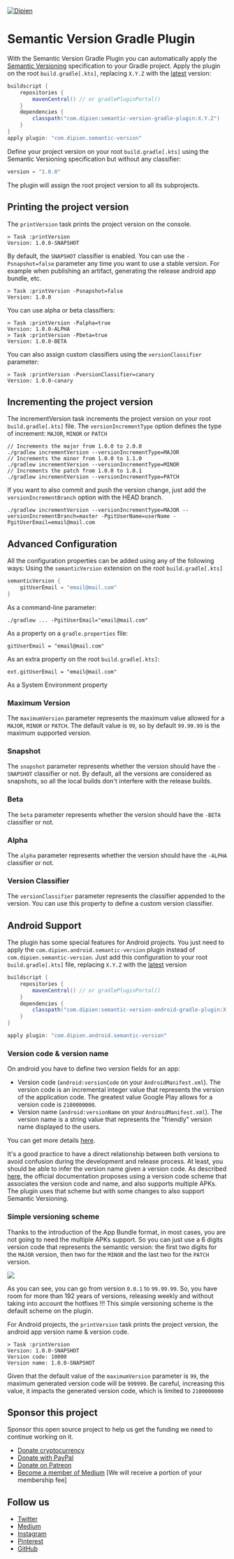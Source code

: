 [![Dipien](https://raw.githubusercontent.com/dipien/dipien-component-builder/master/.github/dipien_logo.png)](http://www.dipien.com)

# Semantic Version Gradle Plugin

With the Semantic Version Gradle Plugin you can automatically apply the [Semantic Versioning](https://semver.org/) specification to your Gradle project.
Apply the plugin on the root `build.gradle[.kts]`, replacing `X.Y.Z` with the [latest](https://github.com/dipien/semantic-version-gradle-plugin/releases/latest) version:

```groovy
buildscript {
    repositories {
        mavenCentral() // or gradlePluginPortal()
    }
    dependencies {
        classpath("com.dipien:semantic-version-gradle-plugin:X.Y.Z")
    }
}
apply plugin: "com.dipien.semantic-version"
```

Define your project version on your root `build.gradle[.kts]` using the Semantic Versioning specification but without any classifier:

```groovy
version = "1.0.0"
```

The plugin will assign the root project version to all its subprojects.

## Printing the project version
The `printVersion` task prints the project version on the console.

```
> Task :printVersion
Version: 1.0.0-SNAPSHOT
```

By default, the `SNAPSHOT` classifier is enabled. You can use the `-Psnapshot=false` parameter any time you want to use a stable version. For example when publishing an artifact, generating the release android app bundle, etc.

```
> Task :printVersion -Psnapshot=false
Version: 1.0.0
```

You can use alpha or beta classifiers:

```
> Task :printVersion -Palpha=true
Version: 1.0.0-ALPHA
> Task :printVersion -Pbeta=true
Version: 1.0.0-BETA
```

You can also assign custom classifiers using the `versionClassifier` parameter:

```
> Task :printVersion -PversionClassifier=canary
Version: 1.0.0-canary
```

## Incrementing the project version

The incrementVersion task increments the project version on your root `build.gradle[.kts]` file. The `versionIncrementType` option defines the type of increment: `MAJOR`, `MINOR` or `PATCH`

```
// Increments the major from 1.0.0 to 2.0.0
./gradlew incrementVersion --versionIncrementType=MAJOR
// Increments the minor from 1.0.0 to 1.1.0
./gradlew incrementVersion --versionIncrementType=MINOR
// Increments the patch from 1.0.0 to 1.0.1
./gradlew incrementVersion --versionIncrementType=PATCH
```

If you want to also commit and push the version change, just add the `versionIncrementBranch` option with the HEAD branch.

```
./gradlew incrementVersion --versionIncrementType=MAJOR --versionIncrementBranch=master -PgitUserName=userName -PgitUserEmail=email@mail.com
```

## Advanced Configuration
All the configuration properties can be added using any of the following ways:
Using the `semanticVersion` extension on the root `build.gradle[.kts]`

```groovy
semanticVersion {
    gitUserEmail = "email@mail.com"
}
```

As a command-line parameter:

```
./gradlew ... -PgitUserEmail="email@mail.com"
```

As a property on a `gradle.properties` file:

```
gitUserEmail = "email@mail.com"
```

As an extra property on the root `build.gradle[.kts]`:

```
ext.gitUserEmail = "email@mail.com"
```

As a System Environment property

### Maximum Version
The `maximumVersion` parameter represents the maximum value allowed for a `MAJOR`, `MINOR` or `PATCH`. The default value is `99`, so by default `99.99.99` is the maximum supported version.

### Snapshot
The `snapshot` parameter represents whether the version should have the `-SNAPSHOT` classifier or not. By default, all the versions are considered as snapshots, so all the local builds don't interfere with the release builds.

### Beta
The `beta` parameter represents whether the version should have the `-BETA` classifier or not.

### Alpha
The `alpha` parameter represents whether the version should have the `-ALPHA` classifier or not.

### Version Classifier
The `versionClassifier` parameter represents the classifier appended to the version. You can use this property to define a custom version classifier.

## Android Support
The plugin has some special features for Android projects. You just need to apply the `com.dipien.android.semantic-version` plugin instead of `com.dipien.semantic-version`.
Just add this configuration to your root `build.gradle[.kts]` file, replacing `X.Y.Z` with the [latest](https://github.com/dipien/semantic-version-gradle-plugin/releases/latest) version

```groovy
buildscript {
    repositories {
        mavenCentral() // or gradlePluginPortal()
    }
    dependencies {
        classpath("com.dipien:semantic-version-android-gradle-plugin:X.Y.Z")
    }
}

apply plugin: "com.dipien.android.semantic-version"
```

### Version code & version name
On android you have to define two version fields for an app:
* Version code (`android:versionCode` on your `AndroidManifest.xml`). The version code is an incremental integer value that represents the version of the application code. The greatest value Google Play allows for a version code is `2100000000`.
* Version name (`android:versionName` on your `AndroidManifest.xml`). The version name is a string value that represents the "friendly" version name displayed to the users.

You can get more details [here](http://developer.android.com/tools/publishing/versioning.html#appversioning).

It's a good practice to have a direct relationship between both versions to avoid confusion during the development and release process. At least, you should be able to infer the version name given a version code.
As described [here](http://developer.android.com/google/play/publishing/multiple-apks.html#VersionCodes), the official documentation proposes using a version code scheme that associates the version code and name, and also supports multiple APKs. The plugin uses that scheme but with some changes to also support Semantic Versioning.

### Simple versioning scheme
Thanks to the introduction of the App Bundle format, in most cases, you are not going to need the multiple APKs support.
So you can just use a 6 digits version code that represents the semantic version: the first two digits for the `MAJOR` version, then two for the `MINOR` and the last two for the `PATCH` version.

![](wiki/versioncode.png)

As you can see, you can go from version `0.0.1` to `99.99.99`. So, you have room for more than 192 years of versions, releasing weekly and without taking into account the hotfixes !!!
This simple versioning scheme is the default scheme on the plugin.

For Android projects, the `printVersion` task prints the project version, the android app version name & version code.

```
> Task :printVersion
Version: 1.0.0-SNAPSHOT
Version code: 10000
Version name: 1.0.0-SNAPSHOT
```

Given that the default value of the `maximumVersion` parameter is `99`, the maximum generated version code will be `999999`. Be careful, increasing this value, it impacts the generated version code, which is limited to `2100000000`

## Sponsor this project

Sponsor this open source project to help us get the funding we need to continue working on it.

* [Donate cryptocurrency](http://coinbase.dipien.com/)
* [Donate with PayPal](http://paypal.dipien.com/)
* [Donate on Patreon](http://patreon.dipien.com/)
* [Become a member of Medium](https://maxirosson.medium.com/membership) [We will receive a portion of your membership fee]

## Follow us
* [Twitter](http://twitter.dipien.com)
* [Medium](http://medium.dipien.com)
* [Instagram](http://instagram.dipien.com)
* [Pinterest](http://pinterest.dipien.com)
* [GitHub](http://github.dipien.com)
